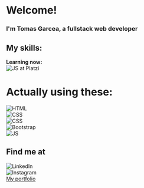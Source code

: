 # Welcome! 
### I'm Tomas Garcea, a fullstack web developer
## My skills:

<b>Learning now:</b> <br>
![JS](https://img.shields.io/badge/JavaScript-yellow?style=for-the-badge&logo=javascript&logoColor=white&labelColor=101010) at Platzi

# Actually using these:
![HTML](https://img.shields.io/badge/HTML5-orange?style=for-the-badge&logo=html5&logoColor=white&labelColor=101010)</br>
![CSS](https://img.shields.io/badge/CSS3-blue?style=for-the-badge&logo=css3&logoColor=white&labelColor=101010)</br>
![CSS](https://img.shields.io/badge/Normalize.css-red?style=for-the-badge&logo=normalize.css&logoColor=white&labelColor=101010)</br>
![Bootstrap](https://img.shields.io/badge/Bootstrap-darkviolet?style=for-the-badge&logo=bootstrap&logoColor=white&labelColor=101010)</br>
![JS](https://img.shields.io/badge/JavaScript-yellow?style=for-the-badge&logo=javascript&logoColor=white&labelColor=101010)</br>

## Find me at
![LinkedIn](https://img.shields.io/badge/LinkedIn-lightblue?style=for-the-badge&logo=linkedin&logoColor=white&labelColor=101010)</br>
![Instagram](https://img.shields.io/badge/Instagram-violet?style=for-the-badge&logo=instagram&logoColor=white&labelColor=101010)</br>
<a href="https://phenomenal-eclair-725c1e.netlify.app/">My portfolio</a>



<!--
**Tomas1214/Tomas1214** is a ✨ _special_ ✨ repository because its `README.md` (this file) appears on your GitHub profile.

Here are some ideas to get you started:

- 🔭 I’m currently working on ...
- 🌱 I’m currently learning ...
- 👯 I’m looking to collaborate on ...
- 🤔 I’m looking for help with ...
- 💬 Ask me about ...
- 📫 How to reach me: ...
- 😄 Pronouns: ...
- ⚡ Fun fact: ...
-->
